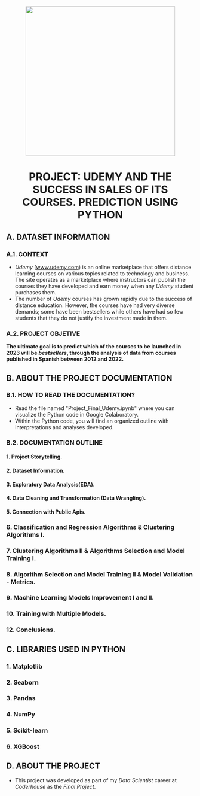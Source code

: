 
<div id="header" align="center">
    <img src="https://media.giphy.com/media/v1.Y2lkPTc5MGI3NjExOHhiNmlvbnd2NHE5YnFqajh1dzFzdngwYXdjMXZicjFoYXl5MXdxZyZlcD12MV9pbnRlcm5hbF9naWZfYnlfaWQmY3Q9Zw/P0bSQ1lpUx3eODngpC/giphy.gif" width="400" />
    <h1 align="center"> PROJECT: UDEMY AND THE SUCCESS IN SALES OF ITS COURSES. PREDICTION USING PYTHON </h1>
</div>



## A. DATASET INFORMATION

### A.1. CONTEXT

- *Udemy* (www.udemy.com) is an online marketplace that offers distance learning courses on various topics related to technology and business. The site operates as a marketplace where instructors can publish the courses they have developed and earn money when any *Udemy* student purchases them.
- The number of *Udemy* courses has grown rapidly due to the success of distance education. However, the courses have had very diverse demands; some have been bestsellers while others have had so few students that they do not justify the investment made in them.

### A.2. PROJECT OBJETIVE
**The ultimate goal is to predict which of the courses to be launched in 2023 will be *bestsellers*, through the analysis of data from courses published in Spanish between 2012 and 2022.**

## B. ABOUT THE PROJECT DOCUMENTATION 

### B.1. HOW TO READ THE DOCUMENTATION? 

- Read the file named "Project_Final_Udemy.ipynb" where you can visualize the Python code in Google Colaboratory.
- Within the Python code, you will find an organized outline with interpretations and analyses developed.
  
### B.2. DOCUMENTATION OUTLINE 

#### 1. Project Storytelling.
#### 2. Dataset Information.
#### 3. Exploratory Data Analysis(EDA).
#### 4. Data Cleaning and Transformation (Data Wrangling).
#### 5. Connection with Public Apis.
### 6. Classification and Regression Algorithms & Clustering Algorithms I.
### 7. Clustering Algorithms II & Algorithms Selection and Model Training I.
### 8. Algorithm Selection and Model Training II &  Model Validation - Metrics.
### 9. Machine Learning Models Improvement I and II.
### 10. Training with Multiple Models.
### 12. Conclusions.

## C. LIBRARIES USED IN PYTHON 

### 1. Matplotlib
### 2. Seaborn
### 3. Pandas
### 4. NumPy
### 5. Scikit-learn
### 6. XGBoost

## D. ABOUT THE PROJECT

- This project was developed as part of my *Data Scientist* career at *Coderhouse* as the *Final Project*.

